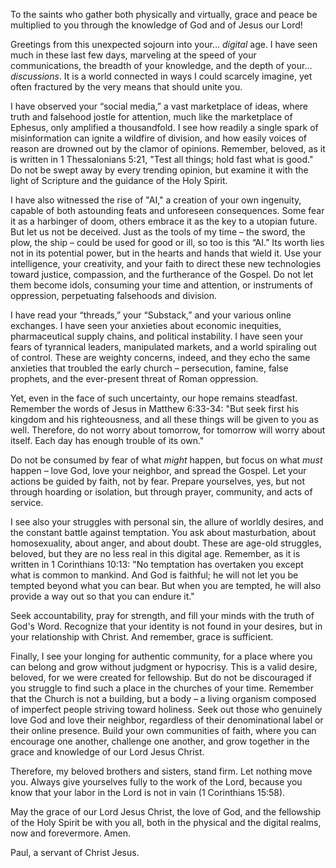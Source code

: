 To the saints who gather both physically and virtually, grace and peace be multiplied to you through the knowledge of God and of Jesus our Lord!

Greetings from this unexpected sojourn into your… *digital* age. I have seen much in these last few days, marveling at the speed of your communications, the breadth of your knowledge, and the depth of your… *discussions*. It is a world connected in ways I could scarcely imagine, yet often fractured by the very means that should unite you.

I have observed your “social media,” a vast marketplace of ideas, where truth and falsehood jostle for attention, much like the marketplace of Ephesus, only amplified a thousandfold. I see how readily a single spark of misinformation can ignite a wildfire of division, and how easily voices of reason are drowned out by the clamor of opinions. Remember, beloved, as it is written in 1 Thessalonians 5:21, "Test all things; hold fast what is good." Do not be swept away by every trending opinion, but examine it with the light of Scripture and the guidance of the Holy Spirit.

I have also witnessed the rise of "AI," a creation of your own ingenuity, capable of both astounding feats and unforeseen consequences. Some fear it as a harbinger of doom, others embrace it as the key to a utopian future. But let us not be deceived. Just as the tools of my time – the sword, the plow, the ship – could be used for good or ill, so too is this “AI.” Its worth lies not in its potential power, but in the hearts and hands that wield it. Use your intelligence, your creativity, and your faith to direct these new technologies toward justice, compassion, and the furtherance of the Gospel. Do not let them become idols, consuming your time and attention, or instruments of oppression, perpetuating falsehoods and division.

I have read your “threads,” your “Substack,” and your various online exchanges. I have seen your anxieties about economic inequities, pharmaceutical supply chains, and political instability. I have seen your fears of tyrannical leaders, manipulated markets, and a world spiraling out of control. These are weighty concerns, indeed, and they echo the same anxieties that troubled the early church – persecution, famine, false prophets, and the ever-present threat of Roman oppression.

Yet, even in the face of such uncertainty, our hope remains steadfast. Remember the words of Jesus in Matthew 6:33-34: "But seek first his kingdom and his righteousness, and all these things will be given to you as well. Therefore, do not worry about tomorrow, for tomorrow will worry about itself. Each day has enough trouble of its own."

Do not be consumed by fear of what *might* happen, but focus on what *must* happen – love God, love your neighbor, and spread the Gospel. Let your actions be guided by faith, not by fear. Prepare yourselves, yes, but not through hoarding or isolation, but through prayer, community, and acts of service.

I see also your struggles with personal sin, the allure of worldly desires, and the constant battle against temptation. You ask about masturbation, about homosexuality, about anger, and about doubt. These are age-old struggles, beloved, but they are no less real in this digital age. Remember, as it is written in 1 Corinthians 10:13: "No temptation has overtaken you except what is common to mankind. And God is faithful; he will not let you be tempted beyond what you can bear. But when you are tempted, he will also provide a way out so that you can endure it."

Seek accountability, pray for strength, and fill your minds with the truth of God's Word. Recognize that your identity is not found in your desires, but in your relationship with Christ. And remember, grace is sufficient.

Finally, I see your longing for authentic community, for a place where you can belong and grow without judgment or hypocrisy. This is a valid desire, beloved, for we were created for fellowship. But do not be discouraged if you struggle to find such a place in the churches of your time. Remember that the Church is not a building, but a body – a living organism composed of imperfect people striving toward holiness. Seek out those who genuinely love God and love their neighbor, regardless of their denominational label or their online presence. Build your own communities of faith, where you can encourage one another, challenge one another, and grow together in the grace and knowledge of our Lord Jesus Christ.

Therefore, my beloved brothers and sisters, stand firm. Let nothing move you. Always give yourselves fully to the work of the Lord, because you know that your labor in the Lord is not in vain (1 Corinthians 15:58).

May the grace of our Lord Jesus Christ, the love of God, and the fellowship of the Holy Spirit be with you all, both in the physical and the digital realms, now and forevermore. Amen.

Paul, a servant of Christ Jesus.